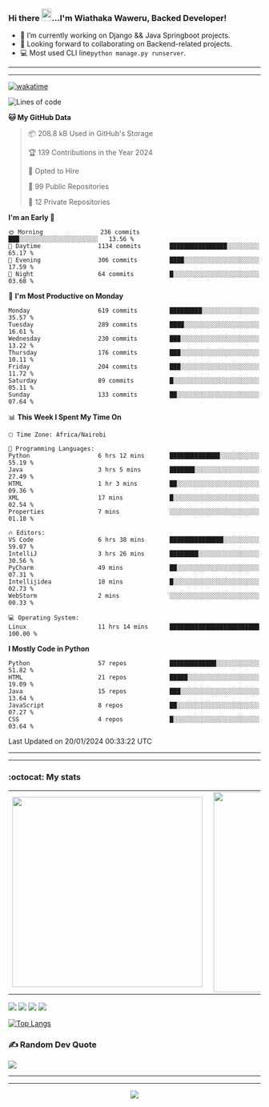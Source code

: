 ### Hi there <img src="https://user-images.githubusercontent.com/61727167/114547962-cecc6b80-9c67-11eb-9697-b1c5a8c8ff46.gif" height="25px" width="20px">...I'm Wiathaka Waweru, Backed Developer!

- 🔭 I’m currently working on Django && Java Springboot projects.
- 👯 Looking forward to collaborating on Backend-related projects.
- :computer: Most used CLI line`python manage.py runserver`.
<!-- - ⚡ Fun fact: I play video games and I love watching Football *(Premier League)* && Formula 1 *(Redbull Racing)*.
 -->

<!--
- 🤔 I’m looking for help with Android Dev...
- 🌱 I’m currently learning [ReactJS](https://reactjs.org/).
-->

---
---
[![wakatime](https://wakatime.com/badge/user/bebc43a1-1078-45b8-b266-cd9a9119fb66.svg)](https://wakatime.com/@bebc43a1-1078-45b8-b266-cd9a9119fb66)
<!--START_SECTION:waka-->
![Lines of code](https://img.shields.io/badge/From%20Hello%20World%20I%27ve%20Written-1.7%20million%20lines%20of%20code-blue)

**🐱 My GitHub Data** 

> 📦 208.8 kB Used in GitHub's Storage 
 > 
> 🏆 139 Contributions in the Year 2024
 > 
> 💼 Opted to Hire
 > 
> 📜 99 Public Repositories 
 > 
> 🔑 12 Private Repositories 
 > 
**I'm an Early 🐤** 

```text
🌞 Morning                236 commits         ███░░░░░░░░░░░░░░░░░░░░░░   13.56 % 
🌆 Daytime                1134 commits        ████████████████░░░░░░░░░   65.17 % 
🌃 Evening                306 commits         ████░░░░░░░░░░░░░░░░░░░░░   17.59 % 
🌙 Night                  64 commits          █░░░░░░░░░░░░░░░░░░░░░░░░   03.68 % 
```
📅 **I'm Most Productive on Monday** 

```text
Monday                   619 commits         █████████░░░░░░░░░░░░░░░░   35.57 % 
Tuesday                  289 commits         ████░░░░░░░░░░░░░░░░░░░░░   16.61 % 
Wednesday                230 commits         ███░░░░░░░░░░░░░░░░░░░░░░   13.22 % 
Thursday                 176 commits         ███░░░░░░░░░░░░░░░░░░░░░░   10.11 % 
Friday                   204 commits         ███░░░░░░░░░░░░░░░░░░░░░░   11.72 % 
Saturday                 89 commits          █░░░░░░░░░░░░░░░░░░░░░░░░   05.11 % 
Sunday                   133 commits         ██░░░░░░░░░░░░░░░░░░░░░░░   07.64 % 
```


📊 **This Week I Spent My Time On** 

```text
🕑︎ Time Zone: Africa/Nairobi

💬 Programming Languages: 
Python                   6 hrs 12 mins       ██████████████░░░░░░░░░░░   55.19 % 
Java                     3 hrs 5 mins        ███████░░░░░░░░░░░░░░░░░░   27.49 % 
HTML                     1 hr 3 mins         ██░░░░░░░░░░░░░░░░░░░░░░░   09.36 % 
XML                      17 mins             █░░░░░░░░░░░░░░░░░░░░░░░░   02.54 % 
Properties               7 mins              ░░░░░░░░░░░░░░░░░░░░░░░░░   01.18 % 

🔥 Editors: 
VS Code                  6 hrs 38 mins       ███████████████░░░░░░░░░░   59.07 % 
IntelliJ                 3 hrs 26 mins       ████████░░░░░░░░░░░░░░░░░   30.56 % 
PyCharm                  49 mins             ██░░░░░░░░░░░░░░░░░░░░░░░   07.31 % 
Intellijidea             18 mins             █░░░░░░░░░░░░░░░░░░░░░░░░   02.73 % 
WebStorm                 2 mins              ░░░░░░░░░░░░░░░░░░░░░░░░░   00.33 % 

💻 Operating System: 
Linux                    11 hrs 14 mins      █████████████████████████   100.00 % 
```

**I Mostly Code in Python** 

```text
Python                   57 repos            █████████████░░░░░░░░░░░░   51.82 % 
HTML                     21 repos            █████░░░░░░░░░░░░░░░░░░░░   19.09 % 
Java                     15 repos            ███░░░░░░░░░░░░░░░░░░░░░░   13.64 % 
JavaScript               8 repos             ██░░░░░░░░░░░░░░░░░░░░░░░   07.27 % 
CSS                      4 repos             █░░░░░░░░░░░░░░░░░░░░░░░░   03.64 % 
```




 Last Updated on 20/01/2024 00:33:22 UTC
<!--END_SECTION:waka-->


<!--
### Connect With Me:


<a href="https://twitter.com/itsweshy" target="_blank">
<img src=https://img.shields.io/badge/twitter-%2300acee.svg?&style=for-the-badge&logo=twitter&logoColor=white alt=twitter style="margin-bottom: 5px;" />
</a>
<a href="https://dev.to/itsweshy" target="_blank">
<img src=https://img.shields.io/badge/dev.to-%2308090A.svg?&style=for-the-badge&logo=dev.to&logoColor=white alt=devto style="margin-bottom: 5px;" />
</a>
<a href="https://linkedin.com/in/waithaka-waweru" target="_blank">
<img src=https://img.shields.io/badge/linkedin-%231E77B5.svg?&style=for-the-badge&logo=linkedin&logoColor=white alt=linkedin style="margin-bottom: 5px;" />
</a> 
-->

---
---

<!-- ## My Github Stats -->
<!-- <img src="https://github-readme-stats.vercel.app/api?username=weshy007&&show_icons=true&count_private=true&theme=radical"/><img src="https://github-readme-streak-stats.herokuapp.com/?user=weshy007&theme=radical"/>

<div align="center">
<img src="https://komarev.com/ghpvc/?username=weshy007&&style=flat-square" align="center" />
</div>  -->

### :octocat: My stats
  <table>
  <tr>
      <td><img width="380px" align="left" src="https://github-readme-stats.vercel.app/api?username=weshy007&show_icons=true&count_private=true&include_all_commits=true&theme=tokyonight"/></td>
    <td><img width="400px" align="right" src="https://github-readme-streak-stats.herokuapp.com/?user=weshy007&show_icons=true&locale=en&layout=compact&theme=tokyonight"/></td>
  
  </tr>   
</table>

![](https://raw.githubusercontent.com/weshy007/github-stats/master/generated/overview.svg#gh-dark-mode-only)
![](https://raw.githubusercontent.com/weshy007/github-stats/master/generated/overview.svg#gh-light-mode-only)
![](https://raw.githubusercontent.com/weshy007/github-stats/master/generated/languages.svg#gh-dark-mode-only)
![](https://raw.githubusercontent.com/weshy007/github-stats/master/generated/languages.svg#gh-light-mode-only)

  
[![Top Langs](https://github-readme-stats.vercel.app/api/top-langs/?username=weshy007&layout=compact&theme=tokyonight&langs_count=10)](https://github.com/weshy007/github-readme-stats)


### ✍️ Random Dev Quote
![](https://quotes-github-readme.vercel.app/api?type=horizontal&theme=tokyonight&layout=compact)

---
---

<!-- <a href="https://github.com/weshy007/github-readme-activity-graph"><img alt="Activity graph" width = "900" height = "300" src="https://activity-graph.herokuapp.com/graph?username=weshy007&bg_color=1F222E&theme=material-palenight&line=D9E650&point=FFFFFF&hide_border=true" align = "left" />
</a> -->

<div align="center">
<img src="https://komarev.com/ghpvc/?username=weshy007&&style=flat-square" align="center" />
</div> 
